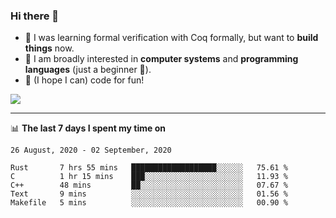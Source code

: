 ### Hi there 👋

- 🤔 I was learning formal verification with Coq formally, but want to **build things** now.
- 😬 I am broadly interested in **computer systems** and **programming languages** (just a beginner 🥺).
- 🤩 (I hope I can) code for fun!

<img src="https://github-readme-stats.vercel.app/api?username=xxchan&show_icons=true&icon_color=0366d6&text_color=24292e&bg_color=ffffff&hide_title=true" />

---

📊 **The last 7 days I spent my time on** 

<!--START_SECTION:waka-->
```text
26 August, 2020 - 02 September, 2020

Rust       7 hrs 55 mins   ███████████████████░░░░░░   75.61 % 
C          1 hr 15 mins    ███░░░░░░░░░░░░░░░░░░░░░░   11.93 % 
C++        48 mins         ██░░░░░░░░░░░░░░░░░░░░░░░   07.67 % 
Text       9 mins          ░░░░░░░░░░░░░░░░░░░░░░░░░   01.56 % 
Makefile   5 mins          ░░░░░░░░░░░░░░░░░░░░░░░░░   00.90 %
```
<!--END_SECTION:waka-->

<!--
**xxchan/xxchan** is a ✨ _special_ ✨ repository because its `README.md` (this file) appears on your GitHub profile.

Here are some ideas to get you started:

- 🔭 I’m currently working on ...
- 🌱 I’m currently learning ...
- 👯 I’m looking to collaborate on ...
- 🤔 I’m looking for help with ...
- 💬 Ask me about ...
- 📫 How to reach me: ...
- 😄 Pronouns: ...
- ⚡ Fun fact: ...
-->
